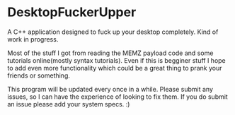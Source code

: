 # DesktopFuckerUpper
A C++ application designed to fuck up your desktop completely. Kind of work in progress.

Most of the stuff I got from reading the MEMZ payload code and some tutorials online(mostly syntax tutorials). Even if this is
begginer stuff I hope to add even more functionality which could be a great thing to prank your friends or something.

This program will be updated every once in a while. Please submit any issues, so I can have the experience of looking to fix them.
If you do submit an issue please add your system specs. :)
